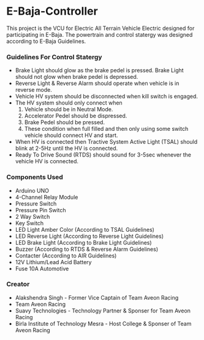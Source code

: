 # E-Baja-Controller
This project is the VCU for Electric All Terrain Vehicle Electric designed for participating in E-Baja. The powertrain and control statergy was designed according to E-Baja Guidelines.

### Guidelines For Control Statergy
  - Brake Light should glow as the brake pedel is pressed. Brake Light should not glow when brake pedel is depressed.
  - Reverse Light & Reverse Alarm should operate when vehicle is in reverse mode.
  - Vehicle HV system should be disconnected when kill switch is engaged.
  - The HV system should only connect when
    1. Vehicle should be in Neutral Mode.
    2. Accelerator Pedel should be dispressed.
    3. Brake Pedel should be pressed.
    4. These condition when full filled and then only using some switch vehicle should connect HV and start.
  - When HV is connected then Tractive System Active Light (TSAL) should blink at 2-5Hz until the HV is connected.
  - Ready To Drive Sound (RTDS) should sound for 3-5sec whenever the vehicle HV is connected.

### Components Used
  - Arduino UNO
  - 4-Channel Relay Module
  - Pressure Switch
  - Pressure Pin Switch
  - 2 Way Switch
  - Key Switch
  - LED Light Amber Color (According to TSAL Guidelines)
  - LED Reverse Light (According to Reverse Light Guidelines)
  - LED Brake Light (According to Brake Light Guidelines)
  - Buzzer (According to RTDS & Reverse Alarm Guidelines)
  - Contacter (According to AIR Guidelines)
  - 12V Lithium/Lead Acid Battery
  - Fuse 10A Automotive

### Creator
  - Alakshendra Singh - Former Vice Captain of Team Aveon Racing
  - Team Aveon Racing
  - Suavy Technologies - Technology Partner & Sponser for Team Aveon Racing
  - Birla Institute of Technology Mesra - Host College & Sponser of Team Aveon Racing
